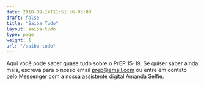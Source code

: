 ```yaml
---
date: 2018-09-14T11:51:56-03:00
draft: false
title: "Saiba Tudo"
layout: saiba-tudo
type: page
weight: 1
url: "/saiba-tudo"
---
```

Aqui você pode saber quase tudo sobre o PrEP 15-19. Se quiser saber ainda mais, escreva para o nosso email prep@email.com ou entre em contato pelo Messenger com a nossa assistente digital Amanda Selfie.
